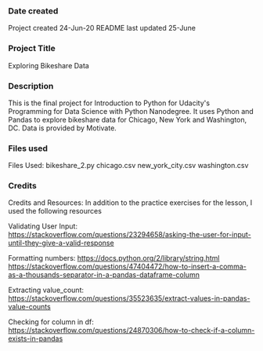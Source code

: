 ### Date created
Project created 24-Jun-20
README last updated 25-June

### Project Title
Exploring Bikeshare Data

### Description
This is the final project for Introduction to Python for Udacity's Programming for Data Science with Python Nanodegree. It uses Python and Pandas to explore bikeshare data for Chicago, New York and Washington, DC. Data is provided by Motivate.

### Files used
Files Used:
bikeshare_2.py
chicago.csv
new_york_city.csv
washington.csv


### Credits
Credits and Resources:
In addition to the practice exercises for the lesson, I used the following resources

Validating User Input:
https://stackoverflow.com/questions/23294658/asking-the-user-for-input-until-they-give-a-valid-response

Formatting numbers:
https://docs.python.org/2/library/string.html
https://stackoverflow.com/questions/47404472/how-to-insert-a-comma-as-a-thousands-separator-in-a-pandas-dataframe-column

Extracting value_count:
https://stackoverflow.com/questions/35523635/extract-values-in-pandas-value-counts

Checking for column in df:
https://stackoverflow.com/questions/24870306/how-to-check-if-a-column-exists-in-pandas
